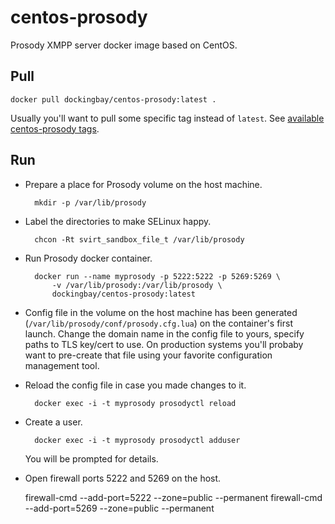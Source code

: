 centos-prosody
==============

Prosody XMPP server docker image based on CentOS.

Pull
----

    docker pull dockingbay/centos-prosody:latest .

Usually you'll want to pull some specific tag instead of `latest`. See
[available centos-prosody tags](https://registry.hub.docker.com/u/dockingbay/centos-prosody/tags/manage/).

Run
---

* Prepare a place for Prosody volume on the host machine.

        mkdir -p /var/lib/prosody

* Label the directories to make SELinux happy.

        chcon -Rt svirt_sandbox_file_t /var/lib/prosody

* Run Prosody docker container.

        docker run --name myprosody -p 5222:5222 -p 5269:5269 \
            -v /var/lib/prosody:/var/lib/prosody \
            dockingbay/centos-prosody:latest

* Config file in the volume on the host machine has been generated
  (`/var/lib/prosody/conf/prosody.cfg.lua`) on the container's first
  launch. Change the domain name in the config file to yours, specify
  paths to TLS key/cert to use. On production systems you'll probaby
  want to pre-create that file using your favorite configuration
  management tool.

* Reload the config file in case you made changes to it.

        docker exec -i -t myprosody prosodyctl reload

* Create a user.

        docker exec -i -t myprosody prosodyctl adduser

  You will be prompted for details.

* Open firewall ports 5222 and 5269 on the host.

    firewall-cmd --add-port=5222 --zone=public --permanent
    firewall-cmd --add-port=5269 --zone=public --permanent
